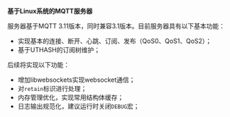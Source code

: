 **基于Linux系统的MQTT服务器**

服务器基于MQTT 3.11版本，同时兼容3.1版本。目前服务器具有以下基本功能：

- 实现基本的连接、断开、心跳、订阅、发布（QoS0、QoS1、QoS2）；
- 基于UTHASH的订阅树维护；

后续将实现以下功能：

- 增加libwebsockets实现websocket通信；
- 对`retain`标识进行处理；
- 内存管理优化，实现常用结构体缓存；
- 日志输出规范化，建议运行时关闭`DEBUG`宏；
